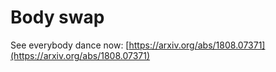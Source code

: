 # Body swap

See everybody dance now: [https://arxiv.org/abs/1808.07371](https://arxiv.org/abs/1808.07371)



